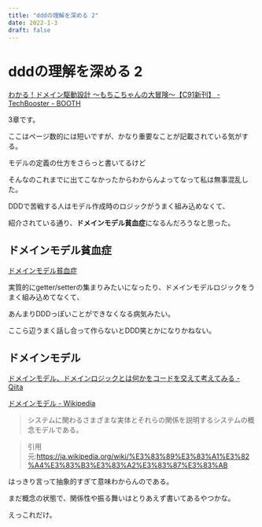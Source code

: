 ```yaml
---
title: "dddの理解を深める 2"
date: 2022-1-3
draft: false
---
```

# dddの理解を深める 2

[わかる！ドメイン駆動設計 ～もちこちゃんの大冒険～【C91新刊】 - TechBooster - BOOTH](https://booth.pm/ja/items/392260)



3章です。



ここはページ数的には短いですが、かなり重要なことが記載されている気がする。



モデルの定義の仕方をさらっと書いてるけど



そんなのこれまでに出てこなかったからわからんよってなって私は無事混乱した。



DDDで苦戦する人はモデル作成時のロジックがうまく組み込めなくて、



紹介されている通り、**ドメインモデル貧血症**になるんだろうなと思った。



## ドメインモデル貧血症



[ドメインモデル貧血症](https://bliki-ja.github.io/AnemicDomainModel/)



実質的にgetter/setterの集まりみたいになったり、ドメインモデルロジックをうまく組み込めてなくて、



あんまりDDDっぽいことができなくなる病気みたい。



ここら辺うまく話し合って作らないとDDD笑とかになりかねない。



## ドメインモデル



[ドメインモデル、ドメインロジックとは何かをコードを交えて考えてみる - Qiita](https://qiita.com/nunulk/items/022ca288fb957ba58b52)



[ドメインモデル - Wikipedia](https://ja.wikipedia.org/wiki/%E3%83%89%E3%83%A1%E3%82%A4%E3%83%B3%E3%83%A2%E3%83%87%E3%83%AB)



> システムに関わるさまざまな実体とそれらの関係を説明するシステムの概念モデルである。



> 引用元:https://ja.wikipedia.org/wiki/%E3%83%89%E3%83%A1%E3%82%A4%E3%83%B3%E3%83%A2%E3%83%87%E3%83%AB



はっきり言って抽象的すぎて意味わからんのである。



まだ概念の状態で、関係性や振る舞いはとりあえず書いてあるやつかな。



えっこれだけ。
